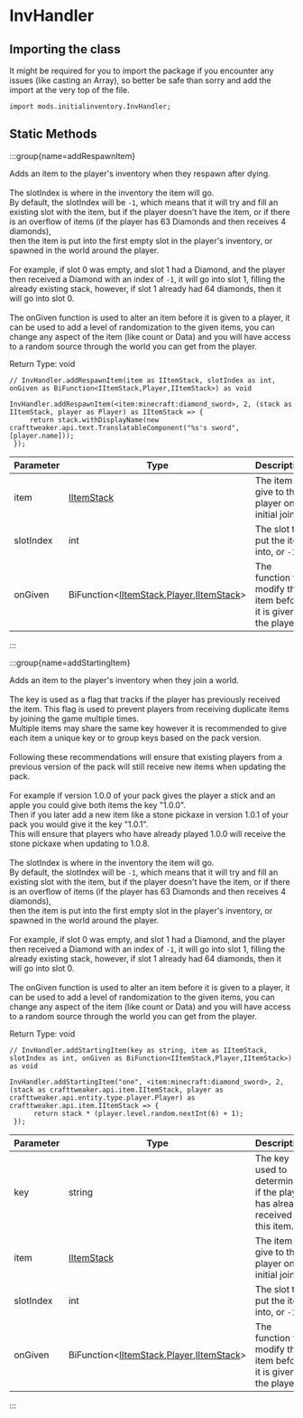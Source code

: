 # InvHandler

## Importing the class

It might be required for you to import the package if you encounter any issues (like casting an Array), so better be safe than sorry and add the import at the very top of the file.
```zenscript
import mods.initialinventory.InvHandler;
```


## Static Methods

:::group{name=addRespawnItem}

Adds an item to the player's inventory when they respawn after dying. <br />  <br />  The slotIndex is where in the inventory the item will go. <br />  By default, the slotIndex will be `-1`, which means that it will try and fill an existing slot with the item, but if the player doesn't have the item, or if there is an overflow of items (if the player has 63 Diamonds and then receives 4 diamonds), <br />  then the item is put into the first empty slot in the player's inventory, or spawned in the world around the player. <br />  <br />  For example, if slot 0 was empty, and slot 1 had a Diamond, and the player then received a Diamond with an index of `-1`, it will go into slot 1, filling the already existing stack, however, if slot 1 already had 64 diamonds, then it will go into slot 0. <br />  <br />  The onGiven function is used to alter an item before it is given to a player, it can be used to add a level of randomization to the given items, you can change any aspect of the item (like count or Data) and you will have access to a random source through the world you can get from the player.

Return Type: void

```zenscript
// InvHandler.addRespawnItem(item as IItemStack, slotIndex as int, onGiven as BiFunction<IItemStack,Player,IItemStack>) as void

InvHandler.addRespawnItem(<item:minecraft:diamond_sword>, 2, (stack as IItemStack, player as Player) as IItemStack => {
     return stack.withDisplayName(new crafttweaker.api.text.TranslatableComponent("%s's sword", [player.name]));
 });
```

| Parameter | Type | Description | Optional | DefaultValue |
|-----------|------|-------------|----------|--------------|
| item | [IItemStack](/vanilla/api/item/IItemStack) | The item to give to the player on initial join | false |  |
| slotIndex | int | The slot to put the item into, or `-1` | true | -1 |
| onGiven | BiFunction&lt;[IItemStack](/vanilla/api/item/IItemStack),[Player](/vanilla/api/entity/type/player/Player),[IItemStack](/vanilla/api/item/IItemStack)&gt; | The function to modify the item before it is given to the player. | true | (stack as crafttweaker.api.item.IItemStack, player as crafttweaker.api.entity.type.player.Player) as crafttweaker.api.item.IItemStack => stack |


:::

:::group{name=addStartingItem}

Adds an item to the player's inventory when they join a world. <br />  <br />  The key is used as a flag that tracks if the player has previously received the item. This flag is used to prevent players from receiving duplicate items by joining the game multiple times. <br />  Multiple items may share the same key however it is recommended to give each item a unique key or to group keys based on the pack version. <br />  <br />  Following these recommendations will ensure that existing players from a previous version of the pack will still receive new items when updating the pack. <br />  <br />  For example if version 1.0.0 of your pack gives the player a stick and an apple you could give both items the key "1.0.0". <br />  Then if you later add a new item like a stone pickaxe in version 1.0.1 of your pack you would give it the key "1.0.1". <br />  This will ensure that players who have already played 1.0.0 will receive the stone pickaxe when updating to 1.0.8. <br />  <br />  The slotIndex is where in the inventory the item will go. <br />  By default, the slotIndex will be `-1`, which means that it will try and fill an existing slot with the item, but if the player doesn't have the item, or if there is an overflow of items (if the player has 63 Diamonds and then receives 4 diamonds), <br />  then the item is put into the first empty slot in the player's inventory, or spawned in the world around the player. <br />  <br />  For example, if slot 0 was empty, and slot 1 had a Diamond, and the player then received a Diamond with an index of `-1`, it will go into slot 1, filling the already existing stack, however, if slot 1 already had 64 diamonds, then it will go into slot 0. <br />  <br />  The onGiven function is used to alter an item before it is given to a player, it can be used to add a level of randomization to the given items, you can change any aspect of the item (like count or Data) and you will have access to a random source through the world you can get from the player.

Return Type: void

```zenscript
// InvHandler.addStartingItem(key as string, item as IItemStack, slotIndex as int, onGiven as BiFunction<IItemStack,Player,IItemStack>) as void

InvHandler.addStartingItem("one", <item:minecraft:diamond_sword>, 2, (stack as crafttweaker.api.item.IItemStack, player as crafttweaker.api.entity.type.player.Player) as crafttweaker.api.item.IItemStack => {
      return stack * (player.level.random.nextInt(6) + 1);
 });
```

| Parameter | Type | Description | Optional | DefaultValue |
|-----------|------|-------------|----------|--------------|
| key | string | The key used to determine if the player has already received this item. | false |  |
| item | [IItemStack](/vanilla/api/item/IItemStack) | The item to give to the player on initial join | false |  |
| slotIndex | int | The slot to put the item into, or `-1` | true | -1 |
| onGiven | BiFunction&lt;[IItemStack](/vanilla/api/item/IItemStack),[Player](/vanilla/api/entity/type/player/Player),[IItemStack](/vanilla/api/item/IItemStack)&gt; | The function to modify the item before it is given to the player. | true | (stack as crafttweaker.api.item.IItemStack, player as crafttweaker.api.entity.type.player.Player) as crafttweaker.api.item.IItemStack => stack |


:::


